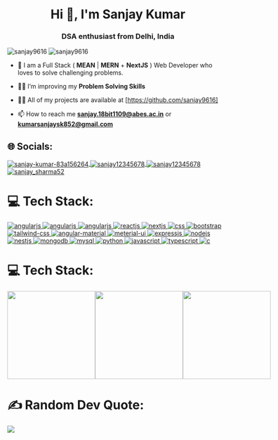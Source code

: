 <h1 align="center">Hi 👋, I'm Sanjay Kumar</h1>
<h3 align="center">DSA enthusiast from Delhi, India</h3>

<p align="left">
    <img src="https://komarev.com/ghpvc/?username=sanjay9616&label=Profile%20views&color=0e75b6&style=flat" alt="sanjay9616" />
    <img src="https://img.shields.io/github/followers/Sanjay9616?label=follow&style=social" alt="sanjay9616" />
</p>


- 🌱 I am a Full Stack ( **MEAN** | **MERN** + **NextJS** ) Web Developer who loves to solve challenging problems.

- 🏋🏻 I’m improving my **Problem Solving Skills**

- 👨‍💻 All of my projects are available at [https://github.com/sanjay9616]

- 📫 How to reach me **sanjay.18bit1109@abes.ac.in** or **kumarsanjaysk852@gmail.com**

## 🌐 Socials:

<a href="https://www.linkedin.com/in/sanjay-kumar-83a156264/" target="blank">
    <img align="center" src="https://img.shields.io/badge/LinkedIn-0077B5?style=for-the-badge&logo=linkedin&logoColor=white" alt="sanjay-kumar-83a156264" />
</a>
<a href="https://leetcode.com/sanjay12345678/" target="blank">
    <img align="center" src="https://img.shields.io/badge/-LeetCode-FFA116?style=for-the-badge&logo=LeetCode&logoColor=black" alt="sanjay12345678" />
</a>
<a href="https://www.codechef.com/users/sanjay12345678" target="blank" >
    <img align="center" src="https://img.shields.io/badge/Codechef-%23B92B27.svg?&style=for-the-badge&logo=Codechef&logoColor=white" alt="sanjay12345678" />
</a>
<a href="https://www.instagram.com/sanjay_sharma52/" target="blank" >
    <img align="center" src="https://img.shields.io/badge/Instagram-E4405F?style=for-the-badge&logo=instagram&logoColor=white" alt="sanjay_sharma52" />
</a>

# 💻 Tech Stack:

<a href="https://angular.io/" target="_blank" title="Angular JS">
    <img src="https://img.shields.io/badge/Angular-DD0031?style=for-the-badge&logo=angular&logoColor=white" alt="angularjs" />
</a>
<a href="https://rxjs.dev/" target="_blank" title="RxJS">
    <img src="https://img.shields.io/badge/rxjs-%23B7178C.svg?style=for-the-badge&logo=reactivex&logoColor=white" alt="angularjs" />
</a>
<a href="https://ngrx.io/guide/store" target="_blank" title="NgRx">
    <img src="https://img.shields.io/badge/NgRx-BA2BD2.svg?style=for-the-badge&logo=NgRx&logoColor=white" alt="angularjs" />
</a>
<a href="https://reactjs.org/" target="_blank" title="React JS">
    <img src="https://img.shields.io/badge/React-20232A?style=for-the-badge&logo=react&logoColor=61DAFB" alt="reactjs" />
</a>
<a href="https://nextjs.org/" target="_blank" title="Next JS">
    <img src="https://img.shields.io/badge/next%20js-000000?style=for-the-badge&logo=nextdotjs&logoColor=white" alt="nextjs"/>
</a>

<a href="https://www.w3schools.com/css/" target="_blank" title="CSS">
    <img src="https://img.shields.io/badge/CSS3-1572B6?style=for-the-badge&logo=css3&logoColor=white" alt="css" />
</a>
<a href="https://getbootstrap.com/" target="_blank" title="Bootatrap">
    <img src="https://img.shields.io/badge/Bootstrap-563D7C?style=for-the-badge&logo=bootstrap&logoColor=white" alt="bootstrap"/>
</a>
<a href="https://tailwindcss.com/" target="_blank" title="Tailwind CSS">
    <img src="https://img.shields.io/badge/Tailwind_CSS-38B2AC?style=for-the-badge&logo=tailwind-css&logoColor=white" alt="tailwind-css" />
</a>
<a href="https://material.angular.io/" target="_blank" title="Angular Material">
    <img src="https://img.shields.io/badge/material%20design-757575?style=for-the-badge&logo=material%20design&logoColor=white" alt="angular-material" />
</a>
<a href="https://mui.com/material-ui/" target="_blank" title="Material-UI">
    <img src="https://img.shields.io/badge/Material%20UI-007FFF?style=for-the-badge&logo=mui&logoColor=white" alt="meterial-ui" />
</a>

<a href="https://expressjs.com/" target="_blank" title="Express JS">
    <img src="https://img.shields.io/badge/Express%20js-000000?style=for-the-badge&logo=express&logoColor=white" alt="expressjs" />
</a>
<a href="https://nodejs.org/en" target="_blank" title="Node JS">
    <img src="https://img.shields.io/badge/Node%20js-339933?style=for-the-badge&logo=nodedotjs&logoColor=white" alt="nodejs" />
</a>
<a href="https://nestjs.com/" target="_blank" title="NestJS">
    <img src="https://img.shields.io/badge/NestJS-E0234E?style=for-the-badge&logo=nestjs&logoColor=white" alt="nestjs" />
</a>

<a href="https://www.mongodb.com/" target="_blank" title="Mongo DB">
    <img src="https://img.shields.io/badge/MongoDB-4EA94B?style=for-the-badge&logo=mongodb&logoColor=white" alt="mongodb" />
</a>
<a href="https://www.mysql.com/" target="_blank" title="My SQL">
    <img src="https://img.shields.io/badge/MySQL-005C84?style=for-the-badge&logo=mysql&logoColor=white" alt="mysql" />
</a>

<a href="https://www.python.org/" target="_blank" title="Python">
    <img src="https://img.shields.io/badge/Python-FFD43B?style=for-the-badge&logo=python&logoColor=blue" alt="python" />
</a>
<a href="https://developer.mozilla.org/en-US/docs/Web/JavaScript" target="_blank" title="JavaScript">
    <img src="https://img.shields.io/badge/JavaScript-323330?style=for-the-badge&logo=javascript&logoColor=F7DF1E" alt="javascript" />
</a>
<a href="https://www.typescriptlang.org/docs/" target="_blank" title="TypeScript">
    <img src="https://img.shields.io/badge/TypeScript-007ACC?style=for-the-badge&logo=typescript&logoColor=white" alt="typescript" />
</a>
<a href="https://www.cprogramming.com/" target="_blank" title="C">
    <img src="https://img.shields.io/badge/C-00599C?style=for-the-badge&logo=c&logoColor=white" alt="c" />
</a>


# 💻 Tech Stack:

<div style="display: flex;">
  <img src="https://github-readme-stats.vercel.app/api?username=sanjay9616&theme=radical&hide_border=false&include_all_commits=false&count_private=false" height="200"/>
  <img src="https://github-readme-streak-stats.herokuapp.com/?user=sanjay9616&theme=radical&hide_border=false" height="200"/>
  <img src="https://github-readme-stats.vercel.app/api/top-langs/?username=sanjay9616&theme=radical&hide_border=false&include_all_commits=false&count_private=false&layout=compact" height="200"/>
</div>


# ✍️ Random Dev Quote:

![](https://quotes-github-readme.vercel.app/api?type=horizontal&theme=radical)